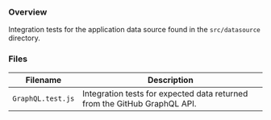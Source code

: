### Overview

Integration tests for the application data source found in the `src/datasource` directory.

### Files

| Filename                 | Description                                                                |
|--------------------------|----------------------------------------------------------------------------|
| `GraphQL.test.js`        | Integration tests for expected data returned from the GitHub GraphQL API.  |
